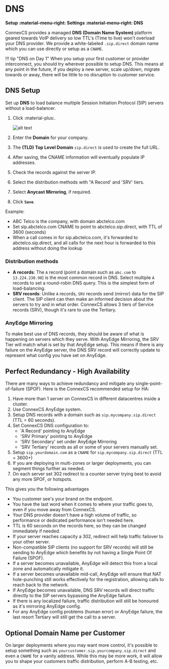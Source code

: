 # DNS
**Setup :material-menu-right: Settings :material-menu-right: DNS**

ConnexCS provides a managed **DNS (Domain Name System)** platform geared towards VoIP delivery so low TTL's (Time to live) won't overload your DNS provider. We provide a white-labeled `.sip.direct` domain name which you can use directly or setup as a `CNAME`. 

!!! tip "DNS on Day 1"
    When you setup your first customer or provider interconnect, you should try wherever possible to setup DNS. This means at any point in the future, if you deploy a new server, scale up/down, migrate towards or away, there will be little to no disruption to customer service.

## DNS Setup
Set up **DNS** to load balance multiple Session Initiation Protocol (SIP) servers without a load-balancer.

1. Click :material-plus:.

    ![alt text][dns]

2. Enter the **Domain** for your company. 
3. The **(TLD) Top Level Domain** `sip.direct` is used to create the full URL.
4. After saving, the CNAME information will eventually populate IP addresses. 
5. Check the records against the server IP.
6. Select the distribution methods with "A Record' and 'SRV' tiers. 
7. Select **Anycast Mirroring**, if required.
8. Click **`Save`**.

Example:

+ ABC Telco is the company, with domain abctelco.com
+ Set sip.abctelco.com CNAME to point to abctelco.sip.direct, with TTL of 3600 (seconds)
+ When a call comes in for sip.abctelco.com, it's forwarded to abctelco.sip.direct, and all calls for the next hour is forwarded to this address without doing the lookup

### Distribution methods

+ **A records**: The `A` record (point a domain such as `abc.com` to `13.224.230.90`) is the most common record in DNS. Select multiple `A` records to set a round-robin DNS query. This is the simplest form of load-balancing.
+ **SRV records**: Unlike `A` records, `SRV` records send (mirror) data for the SIP client. The SIP client can then make an informed decision about the servers to try and in what order. ConnexCS allows 3 tiers of Service records (SRV), though it's rare to use the Tertiary.

### AnyEdge Mirroring
To make best use of DNS records, they should be aware of what is happening on servers which they serve. With AnyEdge Mirroring, the SRV Tier will match what is set by that AnyEdge setup. This means if there is any failure on the AnyEdge server, the DNS SRV record will correctly update to represent what config you have set on AnyEdge.

## Perfect Redundancy - High Availability
There are many ways to achieve redundancy and mitigate any single-point-of-failure (SPOF). Here is the ConnexCS recommended setup for HA:

1. Have more than 1 server on ConnexCS in different datacentres inside a cluster.
2. Use ConnexCS AnyEdge system.
3. Setup DNS records with a domain such as `sip.mycompany.sip.direct` (TTL = 60 seconds). 
3. Set ConnexCS DNS configuration to:
    * 'A Record' pointing to AnyEdge
    * 'SRV Primary' pointing to AnyEdge
    * 'SRV Secondary' set under AnyEdge Mirroring
    * 'SRV Tertiary' records as all or some of your servers manually set.
4. Setup `sip.yourdomain.com` as a `CNAME` for `sip.mycompany.sip.direct` (TTL = 3600+)
5. If you are deploying in multi-zones or larger deployments, you can segment things further as needed.
6. On each server set 302 redirect to a counter server trying best to avoid any more SPOF, or hotspots.

This gives you the following advantages

* You customer see's your brand on the endpoint.
* You have the last word when it comes to where your traffic goes to, even if you move away from ConnexCS.
* Your DNS provider doesn't have a high volume of traffic, so performance or dedicated performance isn't needed here.
* TTL is 60 seconds on the records here, so they can be changed immediately if needed.
* If your server reaches capacity a 302, redirect will help traffic failover to your other server.
* Non-compatible SIP clients (no support for SRV records) will still be sending to AnyEdge which benefits by not having a Single Point Of Failure (SPOF).
* If a server becomes unavailable, AnyEdge will detect this from a local zone and automatically mitigate it.
* If a server becomes unavailable mid-call, AnyEdge will ensure that NAT hole-punching still works effectively for the registration, allowing calls to reach back to the network.
* If AnyEdge becomes unavailable, DNS SRV records will direct traffic directly to the SIP servers bypassing the AnyEdge failure.
* If there is any localized failure, traffic distribution will still be honoured as it's mirroring AnyEdge config.
* For any AnyEdge config problems (human error) or AnyEdge failure, the last resort Tertiary will still get the call to a server.

## Optional Domain Name per Customer
On larger deployments where you may want more control, it's possible to setup something such as `yourcustomer.sip.yourcompany.sip.direct` and even a `CNAME` for a vanity address.
While this may be more work, it will allow you to shape your customers traffic distribution, perform A-B testing, etc.

[dns]: /setup/img/dns.png "DNS load-balance"

